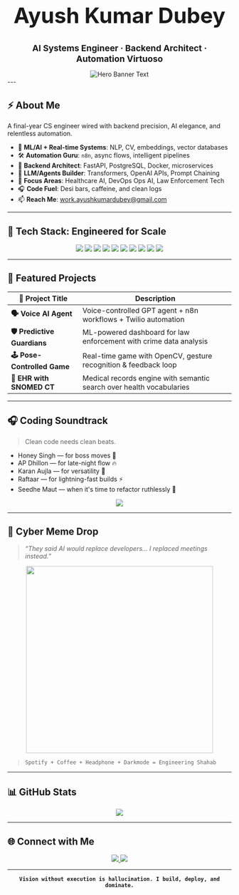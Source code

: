 <h1 align="center" style="font-size: 3rem;">Ayush Kumar Dubey</h1>
<p align="center"><strong style="font-size: 1.2rem;">AI Systems Engineer · Backend Architect · Automation Virtuoso</strong></p>

<div align="center">
  <img src="https://readme-typing-svg.demolab.com?font=Fira+Code&weight=600&size=24&pause=1200&color=00FF99&background=00000000&center=true&vCenter=true&width=600&height=50&lines=Engineer+by+degree%2C+Architect+by+instinct.;AI+that+thinks+like+me.;Backend+built+for+scale+and+style.;Automate.+Dominate.+Repeat." alt="Hero Banner Text"/>
</div>
---

## ⚡ About Me

A final-year CS engineer wired with backend precision, AI elegance, and relentless automation.

- 🧠 **ML/AI + Real-time Systems**: NLP, CV, embeddings, vector databases  
- 🛠 **Automation Guru**: `n8n`, async flows, intelligent pipelines  
- 🚀 **Backend Architect**: FastAPI, PostgreSQL, Docker, microservices  
- 🧪 **LLM/Agents Builder**: Transformers, OpenAI APIs, Prompt Chaining  
- 🏥 **Focus Areas**: Healthcare AI, DevOps Ops AI, Law Enforcement Tech  
- 🎧 **Code Fuel**: Desi bars, caffeine, and clean logs  
- 📫 **Reach Me**: [work.ayushkumardubey@gmail.com](mailto:work.ayushkumardubey@gmail.com)

---

## 🔧 Tech Stack: Engineered for Scale

<p align="center">
  <img src="https://img.shields.io/badge/Python-0d1117?style=flat&logo=python&logoColor=yellow" />
  <img src="https://img.shields.io/badge/FastAPI-0d1117?style=flat&logo=fastapi&logoColor=00C7B7" />
  <img src="https://img.shields.io/badge/n8n-0d1117?style=flat&logo=n8n&logoColor=orange" />
  <img src="https://img.shields.io/badge/Docker-0d1117?style=flat&logo=docker&logoColor=blue" />
  <img src="https://img.shields.io/badge/PostgreSQL-0d1117?style=flat&logo=postgresql&logoColor=336791" />
  <img src="https://img.shields.io/badge/TensorFlow-0d1117?style=flat&logo=tensorflow&logoColor=FF6F00" />
  <img src="https://img.shields.io/badge/OpenCV-0d1117?style=flat&logo=opencv&logoColor=white" />
  <img src="https://img.shields.io/badge/Streamlit-0d1117?style=flat&logo=streamlit&logoColor=FF4B4B" />
  <img src="https://img.shields.io/badge/React-0d1117?style=flat&logo=react&logoColor=61DAFB" />
  <img src="https://img.shields.io/badge/GitHub Actions-0d1117?style=flat&logo=githubactions&logoColor=white" />
</p>

---

## 🚀 Featured Projects

| 🚨 Project Title          | Description                                                                 |
|--------------------------|-----------------------------------------------------------------------------|
| **🗣️ Voice AI Agent**     | Voice-controlled GPT agent + n8n workflows + Twilio automation               |
| **🛡️ Predictive Guardians** | ML-powered dashboard for law enforcement with crime data analysis           |
| **🕹️ Pose-Controlled Game**| Real-time game with OpenCV, gesture recognition & feedback loop             |
| **🏥 EHR with SNOMED CT** | Medical records engine with semantic search over health vocabularies        |

---

## 🎧 Coding Soundtrack

> Clean code needs clean beats.

- Honey Singh — for boss moves 🧊  
- AP Dhillon — for late-night flow 🔥  
- Karan Aujla — for versatility 🎯  
- Raftaar — for lightning-fast builds ⚡  
- Seedhe Maut — when it's time to refactor ruthlessly 🧠

<div align="center">
  <img src="https://readme-typing-svg.demolab.com?font=JetBrains+Mono&weight=500&size=18&pause=1500&color=00FF99&background=0D1117&center=true&vCenter=true&width=500&height=50&lines=Code+in+VSCode...;Beats+in+Airpods...;Focus+in+beast+mode...;Execute+like+a+boss." />
</div>

---

## 🧠 Cyber Meme Drop

> *“They said AI would replace developers... I replaced meetings instead.”*

<div align="center">
  <img src="https://media.giphy.com/media/v1.Y2lkPTc5MGI3NjExYTBrZWRlYTZlZGF4aWx6NmdsM3ltNGFzZnRoZ2Z2cDczdzV5d2U4MiZlcD12MV9naWZzX3NlYXJjaCZjdD1n/a9xhxAxaqOfQs/giphy.gif" width="420" />
</div>

> `Spotify + Coffee + Headphone + Darkmode = Engineering Shahab`

---

## 📊 GitHub Stats

<p align="center">
  <img src="https://github-readme-stats.vercel.app/api/top-langs/?username=uayushdubey&layout=compact&theme=tokyonight&hide_border=true" />
</p>

---

## 🌐 Connect with Me

<p align="center">
  <a href="https://www.linkedin.com/in/ayush-kumar-dubey-84113623a" target="_blank">
    <img src="https://img.shields.io/badge/LinkedIn-0d1117?style=for-the-badge&logo=linkedin&logoColor=0A66C2"/>
  </a>
  <a href="https://instagram.com/akd_saksham" target="_blank">
    <img src="https://img.shields.io/badge/Instagram-0d1117?style=for-the-badge&logo=instagram&logoColor=E4405F"/>
  </a>
</p>

---

<div align="center">
  <strong><code>Vision without execution is hallucination. I build, deploy, and dominate.</code></strong>
</div>

